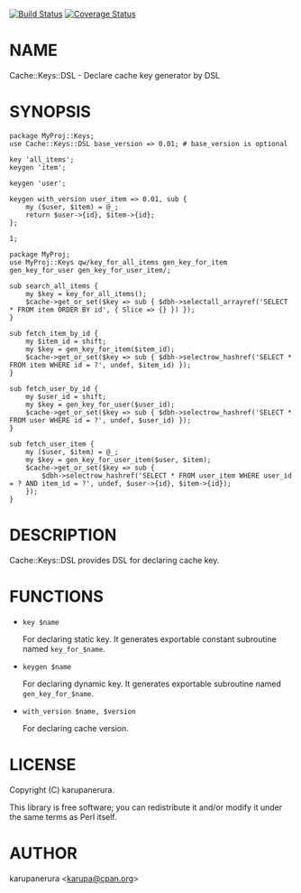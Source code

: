 [![Build Status](https://travis-ci.org/karupanerura/Cache-Keys-DSL.svg?branch=master)](https://travis-ci.org/karupanerura/Cache-Keys-DSL) [![Coverage Status](http://codecov.io/github/karupanerura/Cache-Keys-DSL/coverage.svg?branch=master)](https://codecov.io/github/karupanerura/Cache-Keys-DSL?branch=master)
# NAME

Cache::Keys::DSL - Declare cache key generator by DSL

# SYNOPSIS

    package MyProj::Keys;
    use Cache::Keys::DSL base_version => 0.01; # base_version is optional

    key 'all_items';
    keygen 'item';

    keygen 'user';

    keygen with_version user_item => 0.01, sub {
        my ($user, $item) = @_;
        return $user->{id}, $item->{id};
    };

    1;

    package MyProj;
    use MyProj::Keys qw/key_for_all_items gen_key_for_item gen_key_for_user gen_key_for_user_item/;

    sub search_all_items {
        my $key = key_for_all_items();
        $cache->get_or_set($key => sub { $dbh->selectall_arrayref('SELECT * FROM item ORDER BY id', { Slice => {} }) });
    }

    sub fetch_item_by_id {
        my $item_id = shift;
        my $key = gen_key_for_item($item_id);
        $cache->get_or_set($key => sub { $dbh->selectrow_hashref('SELECT * FROM item WHERE id = ?', undef, $item_id) });
    }

    sub fetch_user_by_id {
        my $user_id = shift;
        my $key = gen_key_for_user($user_id);
        $cache->get_or_set($key => sub { $dbh->selectrow_hashref('SELECT * FROM user WHERE id = ?', undef, $user_id) });
    }

    sub fetch_user_item {
        my ($user, $item) = @_;
        my $key = gen_key_for_user_item($user, $item);
        $cache->get_or_set($key => sub {
            $dbh->selectrow_hashref('SELECT * FROM user_item WHERE user_id = ? AND item_id = ?', undef, $user->{id}, $item->{id});
        });
    }

# DESCRIPTION

Cache::Keys::DSL provides DSL for declaring cache key.

# FUNCTIONS

- `key $name`

    For declaring static key.
    It generates exportable constant subroutine named `key_for_$name`.

- `keygen $name`

    For declaring dynamic key.
    It generates exportable subroutine named `gen_key_for_$name`.

- `with_version $name, $version`

    For declaring cache version.

# LICENSE

Copyright (C) karupanerura.

This library is free software; you can redistribute it and/or modify
it under the same terms as Perl itself.

# AUTHOR

karupanerura &lt;karupa@cpan.org>
